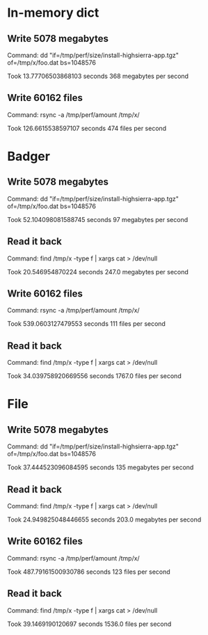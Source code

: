 # In-memory dict
## Write 5078 megabytes
Command: dd "if=/tmp/perf/size/install-highsierra-app.tgz" of=/tmp/x/foo.dat bs=1048576

Took 13.77706503868103 seconds
368 megabytes per second

## Write 60162 files
Command: rsync -a /tmp/perf/amount /tmp/x/

Took 126.6615538597107 seconds
474 files per second

# Badger
## Write 5078 megabytes
Command: dd "if=/tmp/perf/size/install-highsierra-app.tgz" of=/tmp/x/foo.dat bs=1048576

Took 52.104098081588745 seconds
97 megabytes per second

## Read it back
Command: find /tmp/x -type f | xargs cat > /dev/null

Took 20.546954870224 seconds
247.0 megabytes per second

## Write 60162 files
Command: rsync -a /tmp/perf/amount /tmp/x/

Took 539.0603127479553 seconds
111 files per second

## Read it back
Command: find /tmp/x -type f | xargs cat > /dev/null

Took 34.039758920669556 seconds
1767.0 files per second

# File
## Write 5078 megabytes
Command: dd "if=/tmp/perf/size/install-highsierra-app.tgz" of=/tmp/x/foo.dat bs=1048576

Took 37.444523096084595 seconds
135 megabytes per second

## Read it back
Command: find /tmp/x -type f | xargs cat > /dev/null

Took 24.949825048446655 seconds
203.0 megabytes per second

## Write 60162 files
Command: rsync -a /tmp/perf/amount /tmp/x/

Took 487.79161500930786 seconds
123 files per second

## Read it back
Command: find /tmp/x -type f | xargs cat > /dev/null

Took 39.1469190120697 seconds
1536.0 files per second

